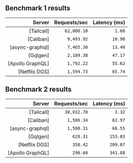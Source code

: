 ## Benchmark 1 results

<!-- PERFORMANCE_RESULTS_START_1 -->

| Server | Requests/sec | Latency (ms) |
|--------:|--------------:|--------------:|
| [Tailcall] | `62,000.10` | `1.60` |
| [Caliban] | `9,493.92` | `10.90` |
| [async-graphql] | `7,465.30` | `13.40` |
| [Gqlgen] | `2,189.38` | `47.17` |
| [Apollo GraphQL] | `1,792.22` | `55.62` |
| [Netflix DGS] | `1,594.73` | `65.74` |

<!-- PERFORMANCE_RESULTS_END_1 -->
## Benchmark 2 results

<!-- PERFORMANCE_RESULTS_START_2 -->

| Server | Requests/sec | Latency (ms) |
|--------:|--------------:|--------------:|
| [Tailcall] | `30,032.70` | `3.32` |
| [Caliban] | `1,586.34` | `62.97` |
| [async-graphql] | `1,500.31` | `66.55` |
| [Gqlgen] | `628.31` | `153.03` |
| [Netflix DGS] | `358.42` | `209.07` |
| [Apollo GraphQL] | `290.60` | `341.88` |

<!-- PERFORMANCE_RESULTS_END_2 -->
